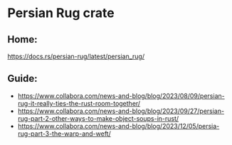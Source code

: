 # Persian Rug crate
## Home:
https://docs.rs/persian-rug/latest/persian_rug/

## Guide:
- https://www.collabora.com/news-and-blog/blog/2023/08/09/persian-rug-it-really-ties-the-rust-room-together/
- https://www.collabora.com/news-and-blog/blog/2023/09/27/persian-rug-part-2-other-ways-to-make-object-soups-in-rust/
- https://www.collabora.com/news-and-blog/blog/2023/12/05/persia-rug-part-3-the-warp-and-weft/
